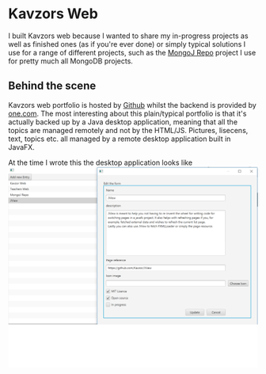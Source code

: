 # Kavzors Web
I built Kavzors web because I wanted to share my in-progress projects as well as finished ones (as if you're ever done) or simply typical solutions I use for a range of different projects, such as the [MongoJ Repo](https://github.com/Kavzor/MongoJRepo) project I use for pretty much all MongoDB projects.

## Behind the scene
Kavzors web portfolio is hosted by [Github](https://github.com) whilst the backend is provided by [one.com](https://www.one.com/en/). The most interesting about this plain/typical portfolio is that it's actually backed up by a Java desktop application, meaning that all the topics are managed remotely and not by the HTML/JS. Pictures, lisecens, text, topics etc. all managed by a remote desktop application built in JavaFX. 

At the time I wrote this the desktop application looks like ![Kavzors web desktop](kavzorswebdesktop.png)
